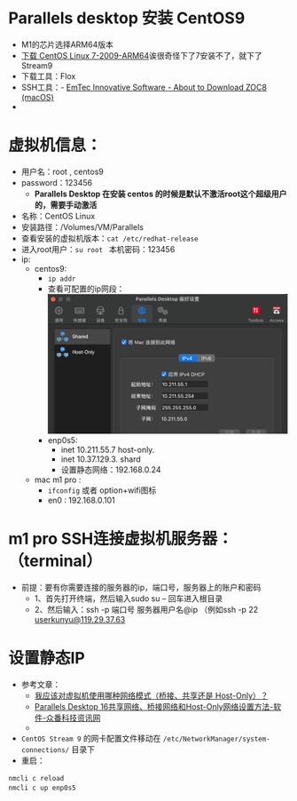#  Parallels desktop 安装 CentOS9
- M1的芯片选择ARM64版本
-  [下载 CentOS Linux 7-2009-ARM64](https://www.centos.org/download/)诶很奇怪下了7安装不了，就下了 Stream9
- 下载工具：Flox
- SSH工具：- [EmTec Innovative Software - About to Download ZOC8 (macOS)](https://www.emtec.com/cgi-local/download.php?what=ZOC8%20(macOS)&link=zoc/zoc8064.dmg&ext=html)
- 
# 虚拟机信息：
- 用户名：root , centos9
- password：123456
	- **Parallels Desktop 在安装 centos 的时候是默认不激活root这个超级用户的，需要手动激活**
- 名称：CentOS Linux
- 安装路径：/Volumes/VM/Parallels
- 查看安装的虚拟机版本：`cat /etc/redhat-release`
- 进入root用户：`su root ` 本机密码：123456
- ip: 
	- centos9: 
		- `ip addr` 
		- 查看可配置的ip网段：
			![](Pasted%20image%2020230808205031.png)
		- enp0s5: 
			- inet 10.211.55.7    host-only.  
			- inet 10.37.129.3. shard
			- 设置静态网络：192.168.0.24
	- mac m1 pro : 
		- `ifconfig`  或者  option+wifi图标
		- en0  :  192.168.0.101
# m1 pro SSH连接虚拟机服务器：（terminal）

- 前提：要有你需要连接的服务器的ip，端口号，服务器上的账户和密码 
	- 1、首先打开终端，然后输入sudo su – 回车进入根目录 
	- 2、然后输入：ssh -p 端口号 服务器用户名@ip （例如ssh -p 22 userkunyu@119.29.37.63
# 设置静态IP
- 参考文章：
	- [我应该对虚拟机使用哪种网络模式（桥接、共享还是 Host-Only）？](https://kb.parallels.com/cn/4948)
	-  [Parallels Desktop 16共享网络、桥接网络和Host-Only网络设置方法-软件-众番科技资讯网](https://www.szxnet.com/articles/501.html)	
	- 
- `CentOS Stream 9` 的网卡配置文件移动在 `/etc/NetworkManager/system-connections/` 目录下
- 重启：
``` r
nmcli c reload
nmcli c up enp0s5		
```
